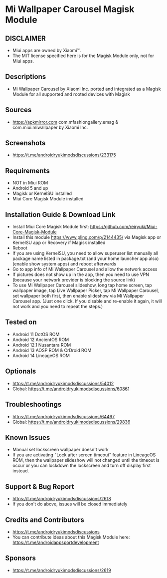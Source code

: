 # Mi Wallpaper Carousel Magisk Module

## DISCLAIMER
- Miui apps are owned by Xiaomi™.
- The MIT license specified here is for the Magisk Module only, not for Miui apps.

## Descriptions
- Mi Wallpaper Carousel by Xiaomi Inc. ported and integrated as a Magisk Module for all supported and rooted devices with Magisk

## Sources
- https://apkmirror.com com.mfashiongallery.emag & com.miui.miwallpaper by Xiaomi Inc.

## Screenshots
- https://t.me/androidryukimodsdiscussions/233175

## Requirements
- NOT in Miui ROM
- Android 5 and up
- Magisk or KernelSU installed
- Miui Core Magisk Module installed

## Installation Guide & Download Link
- Install Miui Core Magisk Module first: https://github.com/reiryuki/Miui-Core-Magisk-Module
- Install this module https://www.pling.com/p/2144435/ via Magisk app or KernelSU app or Recovery if Magisk installed
- Reboot
- If you are using KernelSU, you need to allow superuser list manually all package name listed in package.txt (and your home launcher app also) (enable show system apps) and reboot afterwards
- Go to app info of Mi Wallpaper Carousel and allow the network access
- If pictures does not show up in the app, then you need to use VPN (because your network provider is blocking the source link)
- To use Mi Wallpaper Carousel slideshow, long tap home screen, tap wallpaper image, tap Live Wallpaper Picker, tap Mi Wallpaper Carousel, set wallpaper both first, then enable slideshow via Mi Wallpaper Carousel app. (Just one click. If you disable and re-enable it again, it will not work and you need to repeat the steps.)

## Tested on
- Android 11 DotOS ROM
- Android 12 AncientOS ROM
- Android 12.1 Nusantara ROM
- Android 13 AOSP ROM & CrDroid ROM
- Android 14 LineageOS ROM

## Optionals
- https://t.me/androidryukimodsdiscussions/54012
- Global: https://t.me/androidryukimodsdiscussions/60861

## Troubleshootings
- https://t.me/androidryukimodsdiscussions/64467
- Global: https://t.me/androidryukimodsdiscussions/29836

## Known Issues
- Manual set lockscreen wallpaper doesn't work
- If you are activating "Lock after screen timeout" feature in LineageOS ROM, then the wallpaper slideshow will not changed until the timeout is occur or you can lockdown the lockscreen and turn off display first instead.

## Support & Bug Report
- https://t.me/androidryukimodsdiscussions/2618
- If you don't do above, issues will be closed immediately

## Credits and Contributors
- https://t.me/androidryukimodsdiscussions
- You can contribute ideas about this Magisk Module here: https://t.me/androidappsportdevelopment

## Sponsors
- https://t.me/androidryukimodsdiscussions/2619


